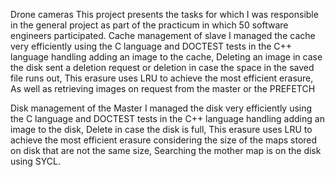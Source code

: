 Drone cameras
This project presents the tasks for which I was responsible in the general project as part of the practicum in which 50 software engineers participated.
Cache management of slave
I managed the cache very efficiently using the C language and DOCTEST tests in the C++ language
handling adding an image to the cache,
Deleting an image in case the disk sent a deletion request
or deletion in case the space in the saved file runs out,
This erasure uses LRU to achieve the most efficient erasure,
As well as retrieving images on request from the master or the PREFETCH

Disk management of the Master
I managed the disk very efficiently using the C language and DOCTEST tests in the C++ language
handling adding an image to the disk,
Delete in case the disk is full,
This erasure uses LRU to achieve the most efficient erasure considering the size of the maps stored on disk that are not the same size,
Searching the mother map is on the disk using SYCL.

